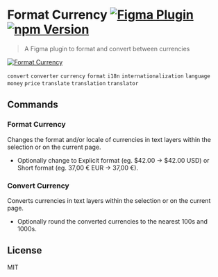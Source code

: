 # Format Currency [![Figma Plugin](https://img.shields.io/badge/figma-Format%20Currency-yellow.svg)](https://figma.com/c/plugin/780785006732555859/Format-Currency) [![npm Version](https://img.shields.io/npm/v/figma-format-currency.svg)](https://www.npmjs.com/package/figma-format-currency)

> A Figma plugin to format and convert between currencies

[![Format Currency](https://raw.githubusercontent.com/yuanqing/figma-plugins/master/packages/figma-format-currency/media/cover.png)](https://figma.com/c/plugin/780785006732555859)

`convert` `converter` `currency` `format` `i18n` `internationalization` `language` `money` `price` `translate` `translation` `translator`

## Commands

### Format Currency

Changes the format and/or locale of currencies in text layers within the selection or on the current page.

- Optionally change to Explicit format (eg. $42.00 → $42.00 USD) or Short format (eg. 37,00 € EUR → 37,00 €).

### Convert Currency

Converts currencies in text layers within the selection or on the current page.

- Optionally round the converted currencies to the nearest 100s and 1000s.

## License

MIT
